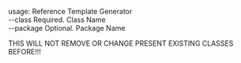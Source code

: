 

usage: Reference Template Generator<br/>
    --class <arg>     Required. Class Name<br/>
    --package <arg>   Optional. Package Name<br/>

THIS WILL NOT REMOVE OR CHANGE PRESENT EXISTING CLASSES BEFORE!!!
